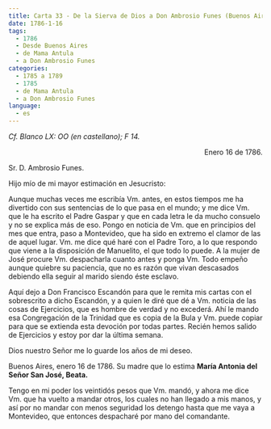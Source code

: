 ```yaml
---
title: Carta 33 - De la Sierva de Dios a Don Ambrosio Funes (Buenos Aires, 16 de enero de 1786).
date: 1786-1-16
tags:
  - 1786
  - Desde Buenos Aires
  - de Mama Antula
  - a Don Ambrosio Funes
categories:
  - 1785 a 1789
  - 1785
  - de Mama Antula
  - a Don Ambrosio Funes
language:
  - es
---
```

_Cf. Blanco LX: OO (en castellano); F 14._

<div align="right">
Enero 16 de 1786.
</div>

Sr. D. Ambrosio Funes.

Hijo mío de mi mayor estimación en Jesucristo:

Aunque muchas veces me escribía Vm. antes, en estos tiempos me ha divertido con sus sentencias de lo que pasa en el mundo; y me dice Vm. que le ha escrito el Padre Gaspar y que en cada letra le da mucho consuelo y no se explica más de eso. Pongo en noticia de Vm. que en principios del mes que entra, paso a Montevideo, que ha sido en extremo el clamor de las de aquel lugar. Vm. me dice qué haré con el Padre Toro, a lo que respondo que viene a la disposición de Manuelito, el que todo lo puede. A la mujer de José procure Vm. despacharla cuanto antes y ponga Vm. Todo empeño aunque quiebre su paciencia, que no es razón que vivan descasados debiendo ella seguir al marido siendo éste esclavo.

Aquí dejo a Don Francisco Escandón para que le remita mis cartas con el sobrescrito a dicho Escandón, y a quien le diré que dé a Vm. noticia de las cosas de Ejercicios, que es hombre de verdad y no excederá. Ahí le mando esa Congregación de la Trinidad que es copia de la Bula y Vm. puede copiar para que se extienda esta devoción por todas partes. Recién hemos salido de Ejercicios y estoy por dar la última semana.

Dios nuestro Señor me lo guarde los años de mi deseo.

Buenos Aires, enero 16 de 1786. Su madre que lo estima **María Antonia del Señor San José, Beata.**

Tengo en mi poder los veintidós pesos que Vm. mandó, y ahora me dice Vm. que ha vuelto a mandar otros, los cuales no han llegado a mis manos, y así por no mandar con menos seguridad los detengo hasta que me vaya a Montevideo, que entonces despacharé por mano del comandante.
